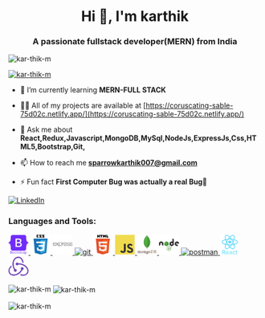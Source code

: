 <h1 align="center">Hi 👋, I'm karthik</h1>
<h3 align="center">A passionate fullstack developer(MERN) from India</h3>

<p align="left"> <img src="https://komarev.com/ghpvc/?username=kar-thik-m&label=Profile%20views&color=0e75b6&style=flat" alt="kar-thik-m" /> </p>

<p align="left"> <a href="https://github.com/ryo-ma/github-profile-trophy"><img src="https://github-profile-trophy.vercel.app/?username=kar-thik-m" alt="kar-thik-m" /></a> </p>

- 🌱 I’m currently learning **MERN-FULL STACK**

- 👨‍💻 All of my projects are available at [https://coruscating-sable-75d02c.netlify.app/](https://coruscating-sable-75d02c.netlify.app/)

- 💬 Ask me about **React,Redux,Javascript,MongoDB,MySql,NodeJs,ExpressJs,Css,HTML5,Bootstrap,Git,**

- 📫 How to reach me **sparrowkarthik007@gmail.com**

- ⚡ Fun fact **First Computer Bug was actually a real Bug🐞**


 <a href="https://www.linkedin.com/in/karthik-m-8a07b8257/" target="_blank">
  <img src="https://img.shields.io/static/v1?message=LinkedIn&logo=linkedin&label=&color=0077B5&logoColor=white&labelColor=&style=for-the-badge" height="35" alt="LinkedIn"/>
</a>
<p align="left">
</p>

<h3 align="left">Languages and Tools:</h3>
<p align="left"> <a href="https://getbootstrap.com" target="_blank" rel="noreferrer"> <img src="https://raw.githubusercontent.com/devicons/devicon/master/icons/bootstrap/bootstrap-plain-wordmark.svg" alt="bootstrap" width="40" height="40"/> </a> <a href="https://www.w3schools.com/css/" target="_blank" rel="noreferrer"> <img src="https://raw.githubusercontent.com/devicons/devicon/master/icons/css3/css3-original-wordmark.svg" alt="css3" width="40" height="40"/> </a> <a href="https://expressjs.com" target="_blank" rel="noreferrer"> <img src="https://raw.githubusercontent.com/devicons/devicon/master/icons/express/express-original-wordmark.svg" alt="express" width="40" height="40"/> </a> <a href="https://git-scm.com/" target="_blank" rel="noreferrer"> <img src="https://www.vectorlogo.zone/logos/git-scm/git-scm-icon.svg" alt="git" width="40" height="40"/> </a> <a href="https://www.w3.org/html/" target="_blank" rel="noreferrer"> <img src="https://raw.githubusercontent.com/devicons/devicon/master/icons/html5/html5-original-wordmark.svg" alt="html5" width="40" height="40"/> </a> <a href="https://developer.mozilla.org/en-US/docs/Web/JavaScript" target="_blank" rel="noreferrer"> <img src="https://raw.githubusercontent.com/devicons/devicon/master/icons/javascript/javascript-original.svg" alt="javascript" width="40" height="40"/> </a> <a href="https://www.mongodb.com/" target="_blank" rel="noreferrer"> <img src="https://raw.githubusercontent.com/devicons/devicon/master/icons/mongodb/mongodb-original-wordmark.svg" alt="mongodb" width="40" height="40"/> </a> <a href="https://nodejs.org" target="_blank" rel="noreferrer"> <img src="https://raw.githubusercontent.com/devicons/devicon/master/icons/nodejs/nodejs-original-wordmark.svg" alt="nodejs" width="40" height="40"/> </a> <a href="https://postman.com" target="_blank" rel="noreferrer"> <img src="https://www.vectorlogo.zone/logos/getpostman/getpostman-icon.svg" alt="postman" width="40" height="40"/> </a> <a href="https://reactjs.org/" target="_blank" rel="noreferrer"> <img src="https://raw.githubusercontent.com/devicons/devicon/master/icons/react/react-original-wordmark.svg" alt="react" width="40" height="40"/> </a> <a href="https://redux.js.org" target="_blank" rel="noreferrer"> <img src="https://raw.githubusercontent.com/devicons/devicon/master/icons/redux/redux-original.svg" alt="redux" width="40" height="40"/> </a> </p>

<p><img align="left" src="https://github-readme-stats.vercel.app/api/top-langs?username=kar-thik-m&show_icons=true&locale=en&layout=compact" alt="kar-thik-m" /></p>

<p>&nbsp;<img align="center" src="https://github-readme-stats.vercel.app/api?username=kar-thik-m&show_icons=true&locale=en" alt="kar-thik-m" /></p>

<p><img align="center" src="https://github-readme-streak-stats.herokuapp.com/?user=kar-thik-m&" alt="kar-thik-m" /></p>





